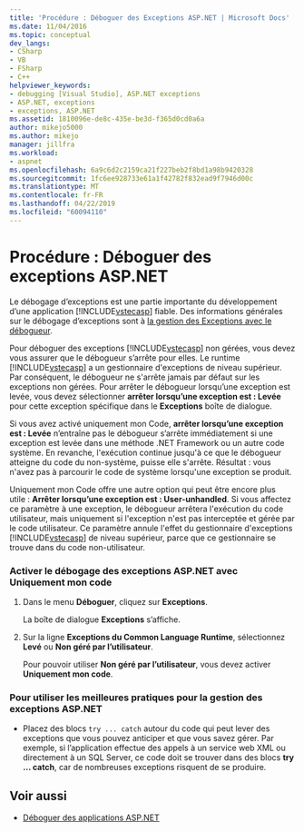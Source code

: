 ```yaml
---
title: 'Procédure : Déboguer des Exceptions ASP.NET | Microsoft Docs'
ms.date: 11/04/2016
ms.topic: conceptual
dev_langs:
- CSharp
- VB
- FSharp
- C++
helpviewer_keywords:
- debugging [Visual Studio], ASP.NET exceptions
- ASP.NET, exceptions
- exceptions, ASP.NET
ms.assetid: 1810096e-de8c-435e-be3d-f365d0cd0a6a
author: mikejo5000
ms.author: mikejo
manager: jillfra
ms.workload:
- aspnet
ms.openlocfilehash: 6a9c6d2c2159ca21f227beb2f8bd1a98b9420328
ms.sourcegitcommit: 1fc6ee928733e61a1f42782f832ead9f7946d00c
ms.translationtype: MT
ms.contentlocale: fr-FR
ms.lasthandoff: 04/22/2019
ms.locfileid: "60094110"
---
```

# <a name="how-to-debug-aspnet-exceptions"></a>Procédure : Déboguer des exceptions ASP.NET
Le débogage d’exceptions est une partie importante du développement d’une application [!INCLUDE[vstecasp](../code-quality/includes/vstecasp_md.md)] fiable. Des informations générales sur le débogage d’exceptions sont à [la gestion des Exceptions avec le débogueur](../debugger/managing-exceptions-with-the-debugger.md).

 Pour déboguer des exceptions [!INCLUDE[vstecasp](../code-quality/includes/vstecasp_md.md)] non gérées, vous devez vous assurer que le débogueur s’arrête pour elles. Le runtime [!INCLUDE[vstecasp](../code-quality/includes/vstecasp_md.md)] a un gestionnaire d'exceptions de niveau supérieur. Par conséquent, le débogueur ne s'arrête jamais par défaut sur les exceptions non gérées. Pour arrêter le débogueur lorsqu’une exception est levée, vous devez sélectionner **arrêter lorsqu’une exception est : Levée** pour cette exception spécifique dans le **Exceptions** boîte de dialogue.

 Si vous avez activé uniquement mon Code, **arrêter lorsqu’une exception est : Levée** n’entraîne pas le débogueur s’arrête immédiatement si une exception est levée dans une méthode .NET Framework ou un autre code système. En revanche, l'exécution continue jusqu'à ce que le débogueur atteigne du code du non-système, puisse elle s'arrête. Résultat : vous n'avez pas à parcourir le code de système lorsqu'une exception se produit.

 Uniquement mon Code offre une autre option qui peut être encore plus utile : **Arrêter lorsqu’une exception est : User-unhandled**. Si vous affectez ce paramètre à une exception, le débogueur arrêtera l'exécution du code utilisateur, mais uniquement si l'exception n'est pas interceptée et gérée par le code utilisateur. Ce paramètre annule l'effet du gestionnaire d'exceptions [!INCLUDE[vstecasp](../code-quality/includes/vstecasp_md.md)] de niveau supérieur, parce que ce gestionnaire se trouve dans du code non-utilisateur.

### <a name="to-enable-debugging-of-aspnet-exceptions-with-just-my-code"></a>Activer le débogage des exceptions ASP.NET avec Uniquement mon code

1. Dans le menu **Déboguer**, cliquez sur **Exceptions**.

     La boîte de dialogue **Exceptions** s’affiche.

2. Sur la ligne **Exceptions du Common Language Runtime**, sélectionnez **Levé** ou **Non géré par l’utilisateur**.

     Pour pouvoir utiliser **Non géré par l’utilisateur**, vous devez activer **Uniquement mon code**.

### <a name="to-use-best-practices-for-aspnet-exception-handling"></a>Pour utiliser les meilleures pratiques pour la gestion des exceptions ASP.NET

- Placez des blocs `try ... catch` autour du code qui peut lever des exceptions que vous pouvez anticiper et que vous savez gérer. Par exemple, si l’application effectue des appels à un service web XML ou directement à un SQL Server, ce code doit se trouver dans des blocs **try ... catch**, car de nombreuses exceptions risquent de se produire.

## <a name="see-also"></a>Voir aussi
- [Déboguer des applications ASP.NET](../debugger/how-to-enable-debugging-for-aspnet-applications.md)